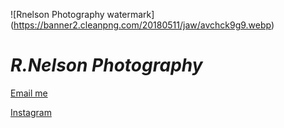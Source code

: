 ![Rnelson Photography watermark] (https://banner2.cleanpng.com/20180511/jaw/avchck9g9.webp)
# ***R.Nelson Photography***
[Email me](mailto:photo.r.nelson@gmail.com)

[Instagram](https://www.instagram.com/rnelson_photography?utm_source=ig_web_button_share_sheet&igsh=ZDNlZDc0MzIxNw==)
